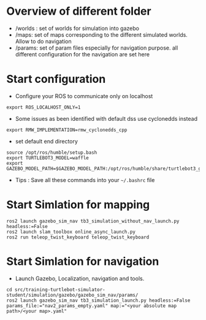# Overview of different folder
- /worlds : set of worlds for simulation into gazebo
- /maps: set of maps corresponding to the different simulated worlds. Allow to do navigation
- /params: set of param files especially for navigation purpose. all different configuration for the navigation are set here


# Start configuration
- Configure your ROS to communicate only on localhost
```
export ROS_LOCALHOST_ONLY=1
```  
- Some issues as been identified with default dss use cyclonedds instead
```
export RMW_IMPLEMENTATION=rmw_cyclonedds_cpp
```
- set default end directory 

```
source /opt/ros/humble/setup.bash
export TURTLEBOT3_MODEL=waffle
export GAZEBO_MODEL_PATH=$GAZEBO_MODEL_PATH:/opt/ros/humble/share/turtlebot3_gazebo/models
```
- Tips : Save all these commands into your `~/.bashrc` file

# Start Simlation for mapping

```
ros2 launch gazebo_sim_nav tb3_simulation_without_nav_launch.py headless:=False
ros2 launch slam_toolbox online_async_launch.py
ros2 run teleop_twist_keyboard teleop_twist_keyboard
```

# Start Simlation for navigation

- Launch Gazebo, Localization, navigation and tools.

```
cd src/training-turtlebot-simulator-student/simulation/gazebo/gazebo_sim_nav/params/
ros2 launch gazebo_sim_nav tb3_simulation_launch.py headless:=False params_file:="nav2_params_empty.yaml" map:="<your absolute map path>/<your map>.yaml"
```
